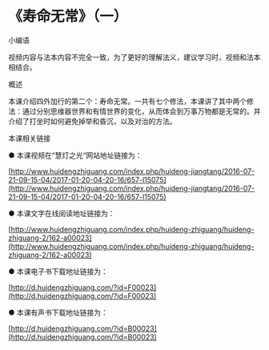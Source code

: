 # 《寿命无常》（一）

小编语

视频内容与法本内容不完全一致，为了更好的理解法义，建议学习时，视频和法本相结合。

概述

本课介绍四外加行的第二个：寿命无常。一共有七个修法，本课讲了其中两个修法：通过分别思维器世界和有情世界的变化，从而体会到万事万物都是无常的。并介绍了打坐时如何避免掉举和昏沉，以及对治的方法。

本课相关链接

● 本课视频在“慧灯之光“网站地址链接为：

[http://www.huidengzhiguang.com/index.php/huideng-jiangtang/2016-07-21-09-15-04/2017-01-20-04-20-16/657-l15075](http://www.huidengzhiguang.com/index.php/huideng-jiangtang/2016-07-21-09-15-04/2017-01-20-04-20-16/657-l15075)

● 本课文字在线阅读地址链接为：

[http://www.huidengzhiguang.com/index.php/huideng-zhiguang/huideng-zhiguang-2/162-a00023](http://www.huidengzhiguang.com/index.php/huideng-zhiguang/huideng-zhiguang-2/162-a00023)

● 本课电子书下载地址链接为：

[http://d.huidengzhiguang.com/?id=F00023](http://d.huidengzhiguang.com/?id=F00023)

● 本课有声书下载地址链接为：

[http://d.huidengzhiguang.com/?id=B00023](http://d.huidengzhiguang.com/?id=B00023)

